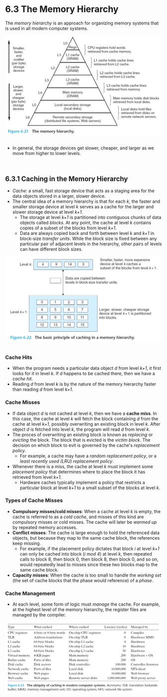 # 6.3 The Memory Hierarchy

The *memory hierarchy* is an approach for organizing memory systems that is used in all modern computer systems.

<img src="6-21-memory-hierarchy.jpg" alt="The memory hierarchy" style="width:500px; margin-left: auto; margin-right: auto; display: block;"/>

<br>

- In general, the storage devices get slower, cheaper, and larger as we move from higher to lower levels.

<br>

## 6.3.1 Caching in the Memory Hierarchy

- *Cache*: a small, fast storage device that acts as a staging area for the data objects stored in a larger, slower device.
- The central idea of a memory hierarchy is that for each *k*, the faster and smaller storage device at level *k* serves as a cache for the larger and slower storage device at level *k+1*.
  - The storage at level *k+1* is partitioned into contiguous chunks of data objects called *blocks*. At any point, the cache at level *k* contains copies of a subset of the blocks from level *k+1*.
  - Data are always copied back and forth between level *k* and *k+1* in block-size *transfer units*. While the block size is fixed between any particular pair of adjacent levels in the hierarchy, other pairs of levels can have different block sizes.

<img src="6-22-principle-of-caching.jpg" alt="The basic principle of caching in a memory hierarchy" style="width:500px; margin-left: auto; margin-right: auto; display: block;"/>

<br>

### Cache Hits

- When the program needs a particular data object *d* from level *k+1*, it first looks for it in level *k*. If *d* happens to be cached there, then we have a *cache hit*.
- Reading *d* from level *k* is by the nature of the memory hierarchy faster than reading *d* from level *k+1*.

### Cache Misses

- If data object *d* is not cached at level *k*, then we have a **cache miss**. In this case, the cache at level *k* will fetch the block containing *d* from the cache at level *k+1*, possibly overwriting an existing block in level *k*. After object *d* is fetched into level *k*, the program will read *d* from level *k*.
- The proces of overwriting an existing block is known as *replacing* or *evicting* the block. The block that is evicted is the *victim block*. The decision on which block to evit is governed by the cache's *replacement policy*.
  - For example, a cache may have a *random replacement policy*, or a *least recently used (LRU) replacement policy*.
- Whenever there is a miss, the cache at level *k* must implement some *placement policy* that determines where to place the block it has retrieved from level *k+1*.
  - Hardware caches typically implement a policy that restricts a particular block at level *k+1* to a small subset of the blocks at level *k*.

### Types of Cache Misses

- **Compulsory misses/cold misses**: When a cache at level *k* is empty, the cache is referred to as a *cold cache*, and misses of this kind are compulsory misses or cold misses. The cache will later be *warmed up* by repeated memory accesses.
- **Conflict misses**: The cache is large enough to hold the referenced data objects, but because they map to the same cache block, the references keep missing.
  - For example, if the placement policy dictates that block *i* at level *k+1* can only be cached into block (*i mod 4*) at level *k*, then repeated calls to block 8, then block 0, then block 8, then block 0, and so on, would repeatedly lead to misses since these two blocks map to the same cache block.
- **Capacity misses**: When the cache is too small to handle the *working set* (the set of cache blocks that the phase would reference) of a *phase*.

### Cache Management

- At each level, some form of logic must *manage* the cache. For example, at the highest level of the memory hierarchy, the register files are managed by the compiler.

<img src="6-23-caching.jpg" alt="The ubiquity of caching in modern computer systems" style="width:500px; margin-left: auto; margin-right: auto; display: block;"/>

<br>